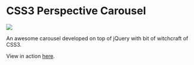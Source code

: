 CSS3 Perspective Carousel
=========================

![](https://raw.github.com/pinceladasdaweb/CSS3-Perspective-Carousel/master/assets/img/carousel.jpg)

An awesome carousel developed on top of jQuery with bit of witchcraft of CSS3.

View in action [here](http://www.pinceladasdaweb.com.br/blog/uploads/css3-perspective-carousel/).